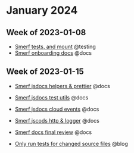# January 2024

## Week of 2023-01-08

- [Smerf tests, and mount]( [12-Dec-2023.md](../2023/12-Dec-2023.md) ) @testing
- [Smerf onboarding docs](https://github.com/helloextend/smerf/pull/433) @docs

## Week of 2023-01-15

* [Smerf jsdocs helpers & prettier](https://github.com/helloextend/smerf/pull/437) @docs

* [Smerf jsdocs test utils](https://github.com/helloextend/smerf/pull/441) @docs

* [Smerf jsdocs cloud events](https://github.com/helloextend/smerf/pull/442/files) @docs

* [Smerf jscods http & logger](https://github.com/helloextend/smerf/pull/444) @docs

* [Smerf docs final review](https://github.com/helloextend/smerf/pull/446) @docs

* [Only run tests for changed source files](https://www.youtube.com/watch?v=rJ8FzQfFGQY) @blog

  

